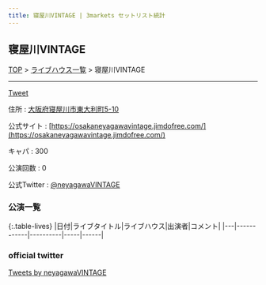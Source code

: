 ```yaml
---
title: 寝屋川VINTAGE | 3markets セットリスト統計
---
```

## 寝屋川VINTAGE

[TOP](/setlist/) > [ライブハウス一覧](livehouses.html) > 寝屋川VINTAGE

___

<a href="https://twitter.com/share?ref_src=twsrc%5Etfw" data-text="3markets[ ]セットリスト > 寝屋川VINTAGE" class="twitter-share-button" data-via="3markets" data-hashtags="3markets" data-related="3markets" data-show-count="false">Tweet</a>

住所
:    <a href="https://www.google.co.jp/maps/search/%E5%A4%A7%E9%98%AA%E5%BA%9C%E5%AF%9D%E5%B1%8B%E5%B7%9D%E5%B8%82%E6%9D%B1%E5%A4%A7%E5%88%A9%E7%94%BA5-10" rel="noopener noreferrer" target="_blank">大阪府寝屋川市東大利町5-10</a>

公式サイト
:    [https://osakaneyagawavintage.jimdofree.com/](https://osakaneyagawavintage.jimdofree.com/)

キャパ
:    300

公演回数
: 0


公式Twitter
: <a href="https://twitter.com/neyagawaVINTAGE">@neyagawaVINTAGE</a>


### 公演一覧

{:.table-lives}
|日付|ライブタイトル|ライブハウス|出演者|コメント|
|---|------------|----------|-----|------|




### official twitter

<a class="twitter-timeline" href="https://twitter.com/neyagawaVINTAGE?ref_src=twsrc%5Etfw">Tweets by neyagawaVINTAGE</a> <script async src="https://platform.twitter.com/widgets.js" charset="utf-8"></script>


<script async src="https://platform.twitter.com/widgets.js" charset="utf-8"></script>